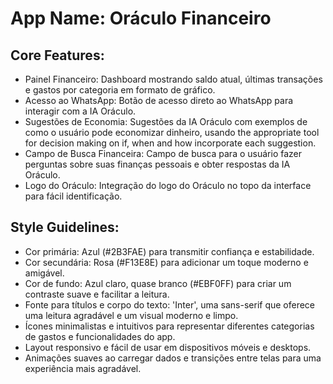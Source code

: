 # **App Name**: Oráculo Financeiro

## Core Features:

- Painel Financeiro: Dashboard mostrando saldo atual, últimas transações e gastos por categoria em formato de gráfico.
- Acesso ao WhatsApp: Botão de acesso direto ao WhatsApp para interagir com a IA Oráculo.
- Sugestões de Economia: Sugestões da IA Oráculo com exemplos de como o usuário pode economizar dinheiro, usando the appropriate tool for decision making on if, when and how incorporate each suggestion.
- Campo de Busca Financeira: Campo de busca para o usuário fazer perguntas sobre suas finanças pessoais e obter respostas da IA Oráculo.
- Logo do Oráculo: Integração do logo do Oráculo no topo da interface para fácil identificação.

## Style Guidelines:

- Cor primária: Azul (#2B3FAE) para transmitir confiança e estabilidade.
- Cor secundária: Rosa (#F13E8E) para adicionar um toque moderno e amigável.
- Cor de fundo: Azul claro, quase branco (#EBF0FF) para criar um contraste suave e facilitar a leitura.
- Fonte para títulos e corpo do texto: 'Inter', uma sans-serif que oferece uma leitura agradável e um visual moderno e limpo.
- Ícones minimalistas e intuitivos para representar diferentes categorias de gastos e funcionalidades do app.
- Layout responsivo e fácil de usar em dispositivos móveis e desktops.
- Animações suaves ao carregar dados e transições entre telas para uma experiência mais agradável.